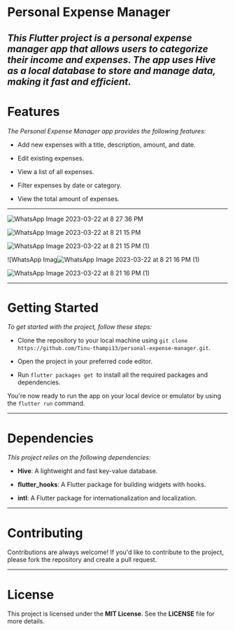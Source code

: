 # Personal Expense Manager
_This Flutter project is a personal expense manager app that allows users to categorize their income and expenses. The app uses Hive as a local database to store and manage data, making it fast and efficient._
--- 
 # Features
_The Personal Expense Manager app provides the following features:_

* Add new expenses with a title, description, amount, and date.

* Edit existing expenses.

* View a list of all expenses.

* Filter expenses by date or category.

* View the total amount of expenses.

 ---
 ![WhatsApp Image 2023-03-22 at 8 27 36 PM](https://user-images.githubusercontent.com/79778565/226945667-291db889-ed2f-4748-909f-bd5fb54f24b6.jpeg)

 ![WhatsApp Image 2023-03-22 at 8 21 15 PM](https://user-images.githubusercontent.com/79778565/226943759-5af93c20-27ed-4423-936a-cf3f7cfb5ffe.jpeg)

![WhatsApp Image 2023-03-22 at 8 21 15 PM (1)](https://user-images.githubusercontent.com/79778565/226943853-affd94ff-98ce-4948-af13-0ba254681255.jpeg)

![WhatsApp Imag![WhatsApp Image 2023-03-22 at 8 21 16 PM (1)](https://user-images.githubusercontent.com/79778565/226943931-f8084d30-f109-4976-9020-68f5353391f6.jpeg)

![WhatsApp Image 2023-03-22 at 8 21 16 PM (1)](https://user-images.githubusercontent.com/79778565/226944216-9e58ce6b-940f-4a38-a085-40f750b83157.jpeg)

 ---
 # Getting Started
_To get started with the project, follow these steps:_

* Clone the repository to your local machine using `git clone https://github.com/Tinu-thampi13/personal-expense-manager.git`.

* Open the project in your preferred code editor.

* Run `flutter packages get `to install all the required packages and dependencies.

You're now ready to run the app on your local device or emulator by using the `flutter run` command.

---
# Dependencies
_This project relies on the following dependencies:_

* **Hive**: A lightweight and fast key-value database.

* **flutter_hooks**: A Flutter package for building widgets with hooks.

* **intl**: A Flutter package for internationalization and localization.
---
# Contributing
Contributions are always welcome! If you'd like to contribute to the project, please fork the repository and create a pull request.

---
# License
This project is licensed under the **MIT License**. See the **LICENSE** file for more details.
